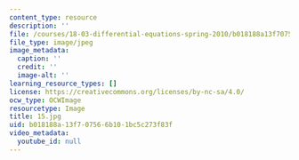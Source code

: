 ```yaml
---
content_type: resource
description: ''
file: /courses/18-03-differential-equations-spring-2010/b018188a13f707566b101bc5c273f83f_15.jpg
file_type: image/jpeg
image_metadata:
  caption: ''
  credit: ''
  image-alt: ''
learning_resource_types: []
license: https://creativecommons.org/licenses/by-nc-sa/4.0/
ocw_type: OCWImage
resourcetype: Image
title: 15.jpg
uid: b018188a-13f7-0756-6b10-1bc5c273f83f
video_metadata:
  youtube_id: null
---
```

